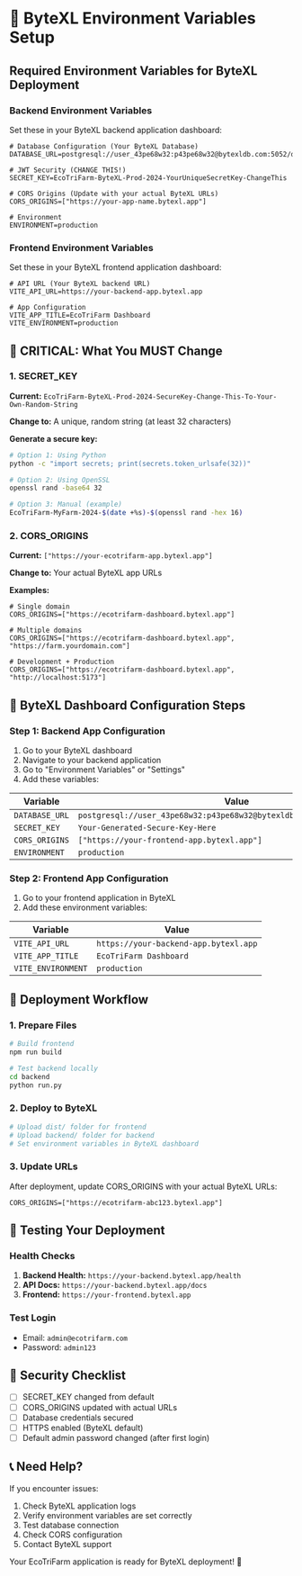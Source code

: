 # 🔧 ByteXL Environment Variables Setup

## Required Environment Variables for ByteXL Deployment

### Backend Environment Variables

Set these in your ByteXL backend application dashboard:

```env
# Database Configuration (Your ByteXL Database)
DATABASE_URL=postgresql://user_43pe68w32:p43pe68w32@bytexldb.com:5052/db_43pe68w32

# JWT Security (CHANGE THIS!)
SECRET_KEY=EcoTriFarm-ByteXL-Prod-2024-YourUniqueSecretKey-ChangeThis

# CORS Origins (Update with your actual ByteXL URLs)
CORS_ORIGINS=["https://your-app-name.bytexl.app"]

# Environment
ENVIRONMENT=production
```

### Frontend Environment Variables

Set these in your ByteXL frontend application dashboard:

```env
# API URL (Your ByteXL backend URL)
VITE_API_URL=https://your-backend-app.bytexl.app

# App Configuration
VITE_APP_TITLE=EcoTriFarm Dashboard
VITE_ENVIRONMENT=production
```

## 🚨 CRITICAL: What You MUST Change

### 1. SECRET_KEY
**Current:** `EcoTriFarm-ByteXL-Prod-2024-SecureKey-Change-This-To-Your-Own-Random-String`

**Change to:** A unique, random string (at least 32 characters)

**Generate a secure key:**
```bash
# Option 1: Using Python
python -c "import secrets; print(secrets.token_urlsafe(32))"

# Option 2: Using OpenSSL
openssl rand -base64 32

# Option 3: Manual (example)
EcoTriFarm-MyFarm-2024-$(date +%s)-$(openssl rand -hex 16)
```

### 2. CORS_ORIGINS
**Current:** `["https://your-ecotrifarm-app.bytexl.app"]`

**Change to:** Your actual ByteXL app URLs

**Examples:**
```env
# Single domain
CORS_ORIGINS=["https://ecotrifarm-dashboard.bytexl.app"]

# Multiple domains
CORS_ORIGINS=["https://ecotrifarm-dashboard.bytexl.app", "https://farm.yourdomain.com"]

# Development + Production
CORS_ORIGINS=["https://ecotrifarm-dashboard.bytexl.app", "http://localhost:5173"]
```

## 📱 ByteXL Dashboard Configuration Steps

### Step 1: Backend App Configuration
1. Go to your ByteXL dashboard
2. Navigate to your backend application
3. Go to "Environment Variables" or "Settings"
4. Add these variables:

| Variable | Value |
|----------|-------|
| `DATABASE_URL` | `postgresql://user_43pe68w32:p43pe68w32@bytexldb.com:5052/db_43pe68w32` |
| `SECRET_KEY` | `Your-Generated-Secure-Key-Here` |
| `CORS_ORIGINS` | `["https://your-frontend-app.bytexl.app"]` |
| `ENVIRONMENT` | `production` |

### Step 2: Frontend App Configuration
1. Go to your frontend application in ByteXL
2. Add these environment variables:

| Variable | Value |
|----------|-------|
| `VITE_API_URL` | `https://your-backend-app.bytexl.app` |
| `VITE_APP_TITLE` | `EcoTriFarm Dashboard` |
| `VITE_ENVIRONMENT` | `production` |

## 🔄 Deployment Workflow

### 1. Prepare Files
```bash
# Build frontend
npm run build

# Test backend locally
cd backend
python run.py
```

### 2. Deploy to ByteXL
```bash
# Upload dist/ folder for frontend
# Upload backend/ folder for backend
# Set environment variables in ByteXL dashboard
```

### 3. Update URLs
After deployment, update CORS_ORIGINS with your actual ByteXL URLs:
```env
CORS_ORIGINS=["https://ecotrifarm-abc123.bytexl.app"]
```

## 🧪 Testing Your Deployment

### Health Checks
1. **Backend Health:** `https://your-backend.bytexl.app/health`
2. **API Docs:** `https://your-backend.bytexl.app/docs`
3. **Frontend:** `https://your-frontend.bytexl.app`

### Test Login
- Email: `admin@ecotrifarm.com`
- Password: `admin123`

## 🚨 Security Checklist

- [ ] SECRET_KEY changed from default
- [ ] CORS_ORIGINS updated with actual URLs
- [ ] Database credentials secured
- [ ] HTTPS enabled (ByteXL default)
- [ ] Default admin password changed (after first login)

## 📞 Need Help?

If you encounter issues:
1. Check ByteXL application logs
2. Verify environment variables are set correctly
3. Test database connection
4. Check CORS configuration
5. Contact ByteXL support

Your EcoTriFarm application is ready for ByteXL deployment! 🚀